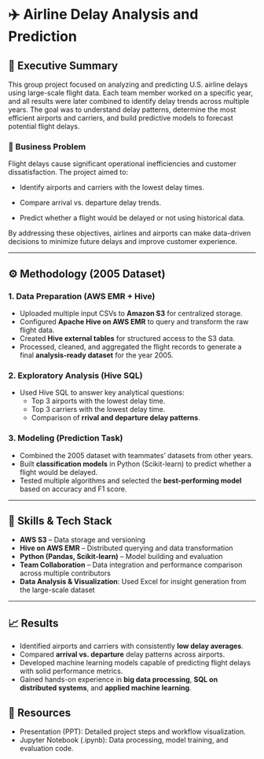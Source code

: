# ✈️ Airline Delay Analysis and Prediction

## 🧭 Executive Summary
This group project focused on analyzing and predicting U.S. airline delays using large-scale flight data. Each team member worked on a specific year, and all results were later combined to identify delay trends across multiple years. The goal was to understand delay patterns, determine the most efficient airports and carriers, and build predictive models to forecast potential flight delays.

### 💼 Business Problem
Flight delays cause significant operational inefficiencies and customer dissatisfaction.
The project aimed to:

- Identify airports and carriers with the lowest delay times.

- Compare arrival vs. departure delay trends.

- Predict whether a flight would be delayed or not using historical data.

By addressing these objectives, airlines and airports can make data-driven decisions to minimize future delays and improve customer experience.

---

## ⚙️ Methodology (2005 Dataset)

### 1. Data Preparation (AWS EMR + Hive)
- Uploaded multiple input CSVs to **Amazon S3** for centralized storage.  
- Configured **Apache Hive on AWS EMR** to query and transform the raw flight data.  
- Created **Hive external tables** for structured access to the S3 data.  
- Processed, cleaned, and aggregated the flight records to generate a final **analysis-ready dataset** for the year 2005.  

### 2. Exploratory Analysis (Hive SQL)
- Used Hive SQL to answer key analytical questions:
  - Top 3 airports with the lowest delay time.  
  - Top 3 carriers with the lowest delay time.  
  - Comparison of **rrival and departure delay patterns**.  

### 3. Modeling (Prediction Task)
- Combined the 2005 dataset with teammates’ datasets from other years.
- Built **classification models** in Python (Scikit-learn) to predict whether a flight would be delayed.
- Tested multiple algorithms and selected the **best-performing model** based on accuracy and F1 score.

---

## 🧠 Skills & Tech Stack
- **AWS S3** – Data storage and versioning
- **Hive on AWS EMR** – Distributed querying and data transformation
- **Python (Pandas, Scikit-learn)** – Model building and evaluation
- **Team Collaboration** – Data integration and performance comparison across multiple contributors
- **Data Analysis & Visualization**: Used Excel for insight generation from the large-scale dataset

---

## 📈 Results
- Identified airports and carriers with consistently **low delay averages**.
- Compared **arrival vs. departure** delay patterns across airports.
- Developed machine learning models capable of predicting flight delays with solid performance metrics.
- Gained hands-on experience in **big data processing**, **SQL on distributed systems**, and **applied machine learning**.

## 📂 Resources
- Presentation (PPT): Detailed project steps and workflow visualization.
- Jupyter Notebook (.ipynb): Data processing, model training, and evaluation code.


